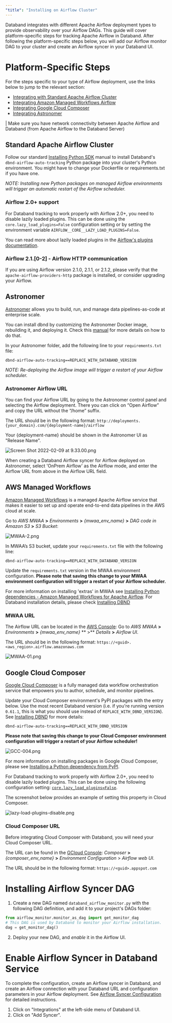 ```yaml
---
"title": "Installing on Airflow Cluster"
---
```

Databand integrates with different Apache Airflow deployment types to provide observability over your Airflow DAGs. This guide will cover platform-specific steps for tracking Apache Airflow in Databand. After following the platform-specific steps below, you will add our Airflow monitor DAG to your cluster and create an Airflow syncer in your Databand UI.

# Platform-Specific Steps
For the steps specific to your type of Airflow deployment, use the links below to jump to the relevant section:
* [Integrating with Standard Apache Airflow Cluster](doc:installing-on-airflow-cluster#standard-apache-airflow-cluster)
* [Integrating Amazon Managed Workflows Airflow](doc:installing-on-airflow-cluster#aws-managed-workflows)
* [Integrating Google Cloud Composer](doc:installing-on-airflow-cluster#google-cloud-composer)
* [Integrating Astronomer](doc:installing-on-airflow-cluster#astronomer)

| Make sure you have network connectivity between Apache Airflow and Databand (from Apache Airflow to the Databand Server)

## Standard Apache Airflow Cluster
Follow our standard [Installing Python SDK](doc:installing-dbnd)  manual to install Databand's  `dbnd-airflow-auto-tracking` Python package into your cluster's Python environment. You might have to change your Dockerfile or requirements.txt if you have one.

*NOTE: Installing new Python packages on managed Airflow environments will trigger an automatic restart of the Airflow scheduler.*


### Airflow 2.0+ support
For Databand tracking to work properly with Airflow 2.0+, you need to disable lazily loaded plugins. This can be done using the `core.lazy_load_plugins=False` configuration setting or by setting the environment variable `AIRFLOW__CORE__LAZY_LOAD_PLUGINS=False`.

You can read more about lazily loaded plugins in the [Airflow's plugins documentation](https://airflow.apache.org/docs/apache-airflow/stable/plugins.html#when-are-plugins-re-loaded).

### Airflow 2.1.[0-2] - Airflow HTTP communication
If you are using Airflow version 2.1.0, 2.1.1, or 2.1.2, please verify that the `apache-airflow-providers-http` package is installed, or consider upgrading your Airflow.


## Astronomer

[Astronomer](https://www.astronomer.io/) allows you to build, run, and manage data pipelines-as-code at enterprise scale.

You can install dbnd by customizing the Astronomer Docker image, rebuilding it, and deploying it.
Check this [manual](https://docs.astronomer.io/enterprise/customize-image/) for more details on how to do that.

In your Astronomer folder, add the following line to your `requirements.txt` file:
```
dbnd-airflow-auto-tracking==REPLACE_WITH_DATABAND_VERSION
```

*NOTE: Re-deploying the Airflow image will trigger a restart of your Airflow scheduler.*

### Astronomer Airflow URL
You can find your Airflow URL by going to the Astronomer control panel and selecting the Airflow deployment. There you can click on “Open Airflow” and copy the URL without the “/home” suffix.

The URL should be in the following format:
`http://deployments.{your_domain}.com/{deployment-name}/airflow`

Your {deployment-name} should be shown in the Astronomer UI as "Release Name".

![Screen Shot 2022-02-09 at 9.33.00.png](https://files.readme.io/4832728-Screen_Shot_2022-02-09_at_9.33.00.png)

When creating a Databand Airflow syncer for Airflow deployed on Astronomer, select 'OnPrem Airflow' as the Airflow mode, and enter the Airflow URL from above in the Airflow URL field.


## AWS Managed Workflows

[Amazon Managed Workflows](https://aws.amazon.com/managed-workflows-for-apache-airflow/getting-started/) is a managed Apache Airflow service that makes it easier to set up and operate end-to-end data pipelines in the AWS cloud at scale.

Go to *AWS MWAA* **>** *Environments* **>** *{mwaa_env_name}* **>** *DAG code in Amazon S3* **>** *S3 Bucket*:

![MWAA-2.png](https://files.readme.io/4a5fd09-MWAA-2.png)

In MWAA’s S3 bucket, update your `requirements.txt` file with the following line:
```
dbnd-airflow-auto-tracking==REPLACE_WITH_DATABAND_VERSION
```

Update the `requirements.txt` version in the MWAA environment configuration. **Please note that saving this change to your MWAA environment configuration will trigger a restart of your Airflow scheduler.**

For more information on installing 'extras' in MWAA see [Installing Python dependencies - Amazon Managed Workflows for Apache Airflow](https://docs.aws.amazon.com/mwaa/latest/userguide/working-dags-dependencies.html). For Databand installation details, please check [Installing DBND](doc:installing-dbnd)

### MWAA URL
The Airflow URL can be located in the [AWS Console](http://console.aws.amazon.com/):
Go to *AWS MWAA* **>** *Environments* **>** *{mwaa_env_name}* ** >** *Details* **>** *Airflow UI*.

The URL should be in the following format:
`https://<guid>.<aws_region>.airflow.amazonaws.com`

![MWAA-01.png](https://files.readme.io/00a4835-MWAA-01.png)




##  Google Cloud Composer

[Google Cloud Composer](https://cloud.google.com/composer) is a fully managed data workflow orchestration service that empowers you to author, schedule, and monitor pipelines.

Update your Cloud Composer environment's PyPI packages with the entry below. Use the most recent Databand version (i.e. if you're running version `0.61.1`, this is what you should use instead of `REPLACE_WITH_DBND_VERSION`). See [Installing DBND](doc:installing-dbnd)  for more details:

```
dbnd-airflow-auto-tracking==REPLACE_WITH_DBND_VERSION
```
**Please note that saving this change to your Cloud Composer environment configuration will trigger a restart of your Airflow scheduler!**

![GCC-004.png](https://files.readme.io/917aa8e-GCC-004.png)

For more information on installing packages in Google Cloud Composer, please see [Installing a Python dependency from PyPI](https://cloud.google.com/composer/docs/how-to/using/installing-python-dependencies#install-package).

For Databand tracking to work properly with Airflow 2.0+, you need to disable lazily loaded plugins. This can be done using the following configuration setting: [`core.lazy_load_plugins=False`](doc:integrating-databand-with-airflow#airflow-2-support).

The screenshot below provides an example of setting this property in Cloud Composer.

![lazy-load-plugins-disable.png](https://files.readme.io/3a68b8c-lazy-load-plugins-disable.png)



### Cloud Composer URL
Before integrating Cloud Composer with Databand, you will need your Cloud Composer URL.

The URL can be found in the [GCloud Console](https://console.cloud.google.com/):
*Composer* **>** *{composer_env_name}* **>** *Environment Configuration* > *Airflow web UI*.

The URL should be in the following format:
`https://<guid>.appspot.com`


# Installing Airflow Syncer DAG
1. Create a new DAG named `databand_airflow_monitor.py` with the following DAG definition, and add it to your project's DAGs folder:

<!-- noqa -->
``` python
from airflow_monitor.monitor_as_dag import get_monitor_dag
# This DAG is used by Databand to monitor your Airflow installation.
dag = get_monitor_dag()
```
2. Deploy your new DAG, and *enable* it in the Airflow UI.


# Enable Airflow Syncer in Databand Service
To complete the configuration, create an Airflow syncer in Databand, and create an Airflow connection with your Databand URL and configuration parameters in your Airflow deployment. See [Airflow Syncer Configuration](doc:apache-airflow-sync)  for detailed instructions.
1. Click on "Integrations" at the left-side menu of Databand UI.
2. Click on "Add Syncer".
